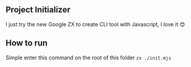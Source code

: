## Project Initializer

I just try the new Google ZX to create CLI tool with Javascript, I love it 😍

## How to run

Simple enter this command on the root of this folder `zx ./init.mjs`
